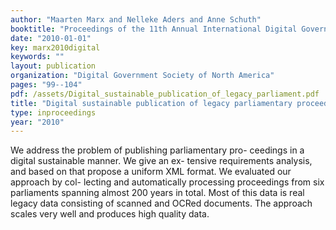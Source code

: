 ```yaml
---
author: "Maarten Marx and Nelleke Aders and Anne Schuth"
booktitle: "Proceedings of the 11th Annual International Digital Government Research Conference on Public Administration Online: Challenges and Opportunities"
date: "2010-01-01"
key: marx2010digital
keywords: ""
layout: publication
organization: "Digital Government Society of North America"
pages: "99--104"
pdf: /assets/Digital_sustainable_publication_of_legacy_parliament.pdf
title: "Digital sustainable publication of legacy parliamentary proceedings"
type: inproceedings
year: "2010"
---
```


We address the problem of publishing parliamentary pro- ceedings in a digital sustainable manner. We give an ex- tensive requirements analysis, and based on that propose a uniform XML format. We evaluated our approach by col- lecting and automatically processing proceedings from six parliaments spanning almost 200 years in total. Most of this data is real legacy data consisting of scanned and OCRed documents. The approach scales very well and produces high quality data.
